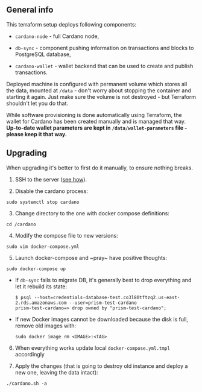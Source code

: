 ## General info

This terraform setup deploys following components:

* `cardano-node` - full Cardano node,

* `db-sync` - component pushing information on transactions and blocks to PostgreSQL database,

* `cardano-wallet` - wallet backend that can be used to create and publish transactions.

Deployed machine is configured with permanent volume which stores all the data, mounted at `/data` - don't worry about stopping the container and starting it again. Just make sure the volume is not destroyed - but Terraform shouldn't let you do that.

While software provisioning is done automatically using Terraform, the wallet for Cardano has been created manually and is managed that way. **Up-to-date wallet parameters are kept in `/data/wallet-parameters` file - please keep it that way.**

## Upgrading

When upgrading it's better to first do it manually, to ensure nothing breaks.

1. SSH to the server
([see how](../../../../docs/cardano/integration.md#managing-the-services)).

2. Disable the cardano process:
```
sudo systemctl stop cardano
```

3. Change directory to the one with docker compose definitions:
```
cd /cardano
```

4. Modify the compose file to new versions:
```
sudo vim docker-compose.yml
```

5. Launch docker-compose and ~pray~ have positive thoughts:
```
sudo docker-compose up
```

  * If `db-sync` fails to migrate DB, it's generally best to drop everything and let it rebuild its state:
    ```
    $ psql --host=credentials-database-test.co3l80tftzq2.us-east-2.rds.amazonaws.com --user=prism-test-cardano
    prism-test-cardano=> drop owned by "prism-test-cardano";
    ```
  * If new Docker images cannot be downloaded because the disk is full, remove
  old images with:
    ```
    sudo docker image rm <IMAGE>:<TAG>
    ```

6. When everything works update local `docker-compose.yml.tmpl` accordingly

7. Apply the changes (that is going to destroy old instance and deploy a new one, leaving the data intact):
```
./cardano.sh -a
```
